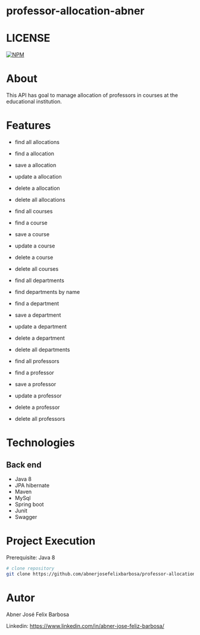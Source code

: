 # professor-allocation-abner

# LICENSE
[![NPM](https://img.shields.io/npm/l/react)](https://github.com/abnerjosefelixbarbosa/professor-allocation-abner/blob/main/LICENSE)

# About
This API has goal to manage allocation of professors in courses at the educational institution.

# Features

- find all allocations
- find a allocation
- save a allocation
- update a allocation
- delete a allocation
- delete all allocations

- find all courses
- find a course
- save a course
- update a course
- delete a course
- delete all courses

- find all departments
- find departments by name
- find a department
- save a department
- update a department
- delete a department
- delete all departments

- find all professors
- find a professor
- save a professor
- update a professor
- delete a professor
- delete all professors

# Technologies

## Back end
- Java 8
- JPA hibernate
- Maven
- MySql 
- Spring boot
- Junit
- Swagger

# Project Execution
Prerequisite: Java 8

```bash
# clone repository
git clone https://github.com/abnerjosefelixbarbosa/professor-allocation-abner.git
```
# Autor

Abner José Felix Barbosa

Linkedin: https://www.linkedin.com/in/abner-jose-feliz-barbosa/
